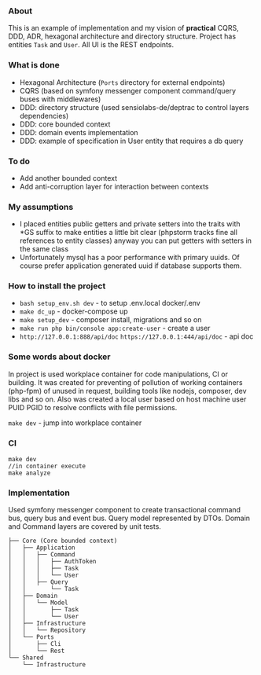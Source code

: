 ### About
This is an example of implementation and my vision of **practical** CQRS, DDD, ADR, hexagonal architecture and directory structure.
Project has entities `Task` and `User`.
All UI is the REST endpoints.

### What is done
* Hexagonal Architecture (`Ports` directory for external endpoints)
* CQRS (based on symfony messenger component command/query buses with middlewares)
* DDD: directory structure (used sensiolabs-de/deptrac to control layers dependencies)
* DDD: core bounded context
* DDD: domain events implementation
* DDD: example of specification in User entity that requires a db query

### To do
* Add another bounded context
* Add anti-corruption layer for interaction between contexts

### My assumptions
* I placed entities public getters and private setters into the traits with *GS suffix to make entities a little bit clear (phpstorm tracks fine all references to entity classes) anyway you can put getters with setters in the same class
* Unfortunately mysql has a poor performance with primary uuids. Of course prefer application generated uuid if database supports them.

### How to install the project
* `bash setup_env.sh dev` - to setup .env.local docker/.env
* `make dc_up` - docker-compose up 
* `make setup_dev` - composer install, migrations and so on
* `make run php bin/console app:create-user` - create a user
* `http://127.0.0.1:888/api/doc` `https://127.0.0.1:444/api/doc` - api doc

### Some words about docker
In project is used workplace container for code manipulations, CI or building. It was created for preventing of pollution
of working containers (php-fpm) of unused in request, building tools like nodejs, composer, dev libs and so on.
Also was created a local user based on host machine user PUID PGID to resolve conflicts with file permissions.

`make dev` - jump into workplace container

### CI
```
make dev
//in container execute
make analyze
```

### Implementation
Used symfony messenger component to create transactional command bus, query bus and event bus.
Query model represented by DTOs. Domain and Command layers are covered by unit tests. 

```
├── Core (Core bounded context)
│   ├── Application
│   │   ├── Command
│   │   │   ├── AuthToken
│   │   │   ├── Task
│   │   │   └── User
│   │   ├── Query
│   │       └── Task
│   ├── Domain
│   │   └── Model
│   │       ├── Task
│   │       └── User
│   ├── Infrastructure
│   │   └── Repository
│   └── Ports
│       ├── Cli
│       └── Rest
└── Shared
    └── Infrastructure

```


